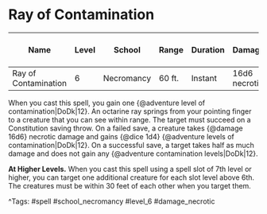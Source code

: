 # Ray of Contamination

| Name | Level | School | Range | Duration | Damage | Save DC & Type |
|------|-------|--------|-------|----------|--------|----------------|
| Ray of Contamination | 6 | Necromancy | 60 ft. | Instant | 16d6 necrotic | - |

When you cast this spell, you gain one {@adventure level of contamination|DoDk|12}. An octarine ray springs from your pointing finger to a creature that you can see within range. The target must succeed on a Constitution saving throw. On a failed save, a creature takes {@damage 16d6} necrotic damage and gains {@dice 1d4} {@adventure levels of contamination|DoDk|12}. On a successful save, a target takes half as much damage and does not gain any {@adventure contamination levels|DoDk|12}.

**At Higher Levels.** When you cast this spell using a spell slot of 7th level or higher, you can target one additional creature for each slot level above 6th. The creatures must be within 30 feet of each other when you target them.

^Tags: #spell #school_necromancy #level_6 #damage_necrotic